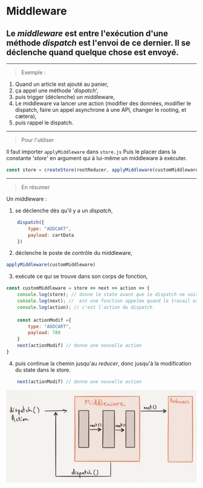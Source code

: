 # **Middleware**

## Le _middleware_ est entre l'exécution d'une méthode _dispatch_ est l'envoi de ce dernier. Il se déclenche quand quelque chose est envoyé.  

---

> Exemple :  
1. Quand un article est ajouté au panier,
2.  ça appel une méthode '_dispatch_',
3.  puis trigger (déclenche) un middleware,
4. Le middleware va lancer une action (modifier des données, modifier le dispatch, faire un appel asynchrone à une API, changer le rooting, et cætera),
5. puis rappel le dispatch.

---

> Pour l'utiliser    

Il faut importer `applyMiddleware` dans `store.js`
Puis le placer dans la constante '_store_' en argument qui à lui-même un middleware à exécuter.
```jsx
const store = createStore(rootReducer, applyMiddleware(customMiddleware));
```
---

> En résumer  

Un middleware :
1. se déclenche dès qu'il y a un _dispatch_,
```jsx
    dispatch({
        type: "ADDCART",
        payload: cartData
    })
```
2. déclenche le poste de contrôle du middleware,
```jsx
applyMiddleware(customMiddleware)
```
3. exécute ce qui se trouve dans son corps de fonction,
```jsx
const customMiddleware = store => next => action => {
    console.log(store); // donne le state avant que le dispatch ne soit effectué
    console.log(next); //  est une fonction appelée quand le travail est fini dans le middleware
    console.log(action); // c'est l'action du dispatch

    const actionModif ={
        type: "ADDCART",
        payload: 789
    }
    next(actionModif) // donne une nouvelle action
}
```
4. puis continue la chemin jusqu'au _reducer_, donc jusqu'à la modification du state dans le store.
```jsx
    next(actionModif) // donne une nouvelle action
```
<img alt="Middleware" title="Middleware" align="center" src="./../../src/Docs/reduxMiddelware.png">